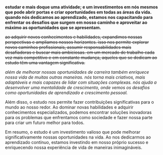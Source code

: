 
**estudar e mais doque uma atividade; e um investimentos em nós mesmos que pode abrir portas e criar oportunidades em todas as áreas da vida. quando nós dedicamos ao aprendizado, estamos nos capacitando para enfrentar os desafios que surgem em nosso caminho e aproveitar ao máximo as oportunidades que se apresentam.**

~~ao adquirir novos conhecimentos e habilidades, expandimos nossas perspectivas e ampliamos nossos horizontes. isso nos permite explorar novos caminhos profissionais, assumir responsabilidades mais desafiadoras e buscar mais ambiciosas. em um mercado de trabalho cada vez mais competitivo e em  constante mudança, aqueles que se dedicam ao estudo têm uma vantagem significativa.~~

*além de melhorar nossas oportunidades de carreira também enriquece nossa vida de muitas outras maneiras. nós torna mais criativos, mais adaptáveis e mais capazes de lidar com situações complexas. nós ajuda a desenvolver uma mentalidade de crescimento, onde vemos os desafios como oportunidades de aprendizado e crescimento pessoal.*

Além disso, o estudo nos permite fazer contribuições significativas para o mundo ao nosso redor. Ao dominar novas habilidades e adquirir conhecimentos especializados, podemos encontrar soluções inovadoras para os problemas que enfrentamos como sociedade e fazer nossa parte para criar um futuro melhor para todos.

Em resumo, o estudo é um investimento valioso que pode melhorar significativamente nossas oportunidades na vida. Ao nos dedicarmos ao aprendizado contínuo, estamos investindo em nosso próprio sucesso e enriquecendo nossa experiência de vida de maneiras inimagináveis.
